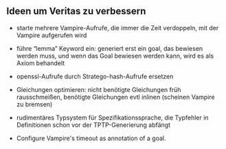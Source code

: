 ## Ideen um Veritas zu verbessern


- starte mehrere Vampire-Aufrufe, die immer die Zeit verdoppeln, mit der Vampire aufgerufen wird
- führe “lemma” Keyword ein: generiert erst ein goal, das bewiesen werden muss, und wenn das Goal bewiesen werden kann, wird es als Axiom behandelt
- openssl-Aufrufe durch Stratego-hash-Aufrufe ersetzen
- Gleichungen optimieren: nicht benötigte Gleichungen früh rausschmeißen, benötigte Gleichungen evtl inlinen (scheinen Vampire zu bremsen)
- rudimentäres Typsystem für Spezifikationssprache, die Typfehler in Definitionen schon vor der TPTP-Generierung abfängt

- Configure Vampire's timeout as annotation of a goal.

